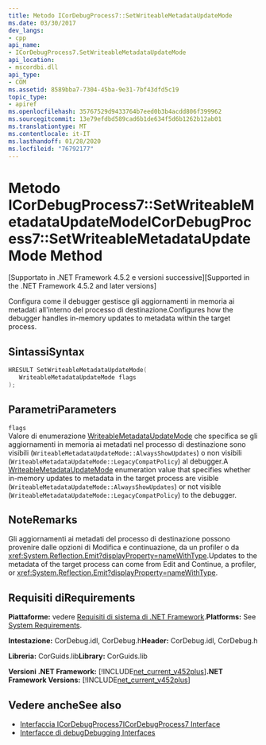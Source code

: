 ```yaml
---
title: Metodo ICorDebugProcess7::SetWriteableMetadataUpdateMode
ms.date: 03/30/2017
dev_langs:
- cpp
api_name:
- ICorDebugProcess7.SetWriteableMetadataUpdateMode
api_location:
- mscordbi.dll
api_type:
- COM
ms.assetid: 8589bba7-7304-45ba-9e31-7bf43dfd5c19
topic_type:
- apiref
ms.openlocfilehash: 35767529d9433764b7eed0b3b4acdd806f399962
ms.sourcegitcommit: 13e79efdbd589cad6b1de634f5d6b1262b12ab01
ms.translationtype: MT
ms.contentlocale: it-IT
ms.lasthandoff: 01/28/2020
ms.locfileid: "76792177"
---
```

# <a name="icordebugprocess7setwriteablemetadataupdatemode-method"></a><span data-ttu-id="a57d5-102">Metodo ICorDebugProcess7::SetWriteableMetadataUpdateMode</span><span class="sxs-lookup"><span data-stu-id="a57d5-102">ICorDebugProcess7::SetWriteableMetadataUpdateMode Method</span></span>
<span data-ttu-id="a57d5-103">[Supportato in .NET Framework 4.5.2 e versioni successive]</span><span class="sxs-lookup"><span data-stu-id="a57d5-103">[Supported in the .NET Framework 4.5.2 and later versions]</span></span>  
  
 <span data-ttu-id="a57d5-104">Configura come il debugger gestisce gli aggiornamenti in memoria ai metadati all'interno del processo di destinazione.</span><span class="sxs-lookup"><span data-stu-id="a57d5-104">Configures how the debugger handles in-memory updates to metadata within the target process.</span></span>  
  
## <a name="syntax"></a><span data-ttu-id="a57d5-105">Sintassi</span><span class="sxs-lookup"><span data-stu-id="a57d5-105">Syntax</span></span>  
  
```cpp
HRESULT SetWriteableMetadataUpdateMode(  
   WriteableMetadataUpdateMode flags  
);  
```  
  
## <a name="parameters"></a><span data-ttu-id="a57d5-106">Parametri</span><span class="sxs-lookup"><span data-stu-id="a57d5-106">Parameters</span></span>  
 `flags`  
 <span data-ttu-id="a57d5-107">Valore di enumerazione [WriteableMetadataUpdateMode](writeablemetadataupdatemode-enumeration.md) che specifica se gli aggiornamenti in memoria ai metadati nel processo di destinazione sono visibili (`WriteableMetadataUpdateMode::AlwaysShowUpdates`) o non visibili (`WriteableMetadataUpdateMode::LegacyCompatPolicy`) al debugger.</span><span class="sxs-lookup"><span data-stu-id="a57d5-107">A [WriteableMetadataUpdateMode](writeablemetadataupdatemode-enumeration.md) enumeration value that specifies whether in-memory updates to metadata in the target process are visible (`WriteableMetadataUpdateMode::AlwaysShowUpdates`) or not visible (`WriteableMetadataUpdateMode::LegacyCompatPolicy`) to the debugger.</span></span>  
  
## <a name="remarks"></a><span data-ttu-id="a57d5-108">Note</span><span class="sxs-lookup"><span data-stu-id="a57d5-108">Remarks</span></span>  
 <span data-ttu-id="a57d5-109">Gli aggiornamenti ai metadati del processo di destinazione possono provenire dalle opzioni di Modifica e continuazione, da un profiler o da <xref:System.Reflection.Emit?displayProperty=nameWithType>.</span><span class="sxs-lookup"><span data-stu-id="a57d5-109">Updates to the metadata of the target process can come from Edit and Continue, a profiler, or <xref:System.Reflection.Emit?displayProperty=nameWithType>.</span></span>  
  
## <a name="requirements"></a><span data-ttu-id="a57d5-110">Requisiti di</span><span class="sxs-lookup"><span data-stu-id="a57d5-110">Requirements</span></span>  
 <span data-ttu-id="a57d5-111">**Piattaforme:** vedere [Requisiti di sistema di .NET Framework](../../../../docs/framework/get-started/system-requirements.md).</span><span class="sxs-lookup"><span data-stu-id="a57d5-111">**Platforms:** See [System Requirements](../../../../docs/framework/get-started/system-requirements.md).</span></span>  
  
 <span data-ttu-id="a57d5-112">**Intestazione:** CorDebug.idl, CorDebug.h</span><span class="sxs-lookup"><span data-stu-id="a57d5-112">**Header:** CorDebug.idl, CorDebug.h</span></span>  
  
 <span data-ttu-id="a57d5-113">**Libreria:** CorGuids.lib</span><span class="sxs-lookup"><span data-stu-id="a57d5-113">**Library:** CorGuids.lib</span></span>  
  
 <span data-ttu-id="a57d5-114">**Versioni .NET Framework:** [!INCLUDE[net_current_v452plus](../../../../includes/net-current-v452plus-md.md)]</span><span class="sxs-lookup"><span data-stu-id="a57d5-114">**.NET Framework Versions:** [!INCLUDE[net_current_v452plus](../../../../includes/net-current-v452plus-md.md)]</span></span>  
  
## <a name="see-also"></a><span data-ttu-id="a57d5-115">Vedere anche</span><span class="sxs-lookup"><span data-stu-id="a57d5-115">See also</span></span>

- [<span data-ttu-id="a57d5-116">Interfaccia ICorDebugProcess7</span><span class="sxs-lookup"><span data-stu-id="a57d5-116">ICorDebugProcess7 Interface</span></span>](icordebugprocess7-interface.md)
- [<span data-ttu-id="a57d5-117">Interfacce di debug</span><span class="sxs-lookup"><span data-stu-id="a57d5-117">Debugging Interfaces</span></span>](debugging-interfaces.md)

